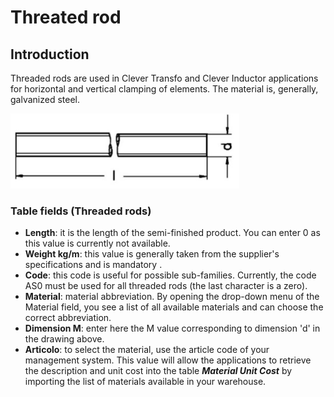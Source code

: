 # Threated rod
## Introduction
Threaded rods are used in Clever Transfo and Clever Inductor applications for horizontal and vertical clamping of elements. The material is, generally, galvanized steel.

<img src="img/AsteFilettate.jpg" height="120px">

### Table fields (Threaded rods)
- **Length**: it is the length of the semi-finished product. You can enter 0 as this value is currently not available.
- **Weight kg/m**: this value is generally taken from the supplier's specifications and is mandatory .
- **Code**: this code is useful for possible sub-families. Currently, the code AS0 must be used for all threaded rods (the last character is a zero).
- **Material**: material abbreviation. By opening the drop-down menu of the Material field, you see a list of all available materials and can choose the correct abbreviation.
- **Dimension M**: enter here the M value corresponding to dimension 'd' in the drawing above.
- **Articolo**: to select the material, use the article code of your management system. This value will allow the applications to retrieve the description and unit cost into the table ***Material Unit Cost*** by importing the list of materials available in your warehouse.